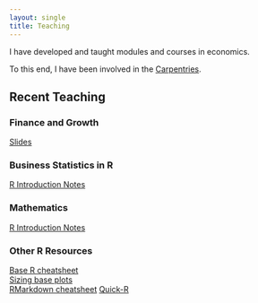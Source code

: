 ```yaml
---
layout: single
title: Teaching
---
```

I have developed and taught modules and courses in economics. 

To this end, I have been involved in the [Carpentries](https://software-carpentry.org/).

## Recent Teaching 

### Finance and Growth
[Slides](http://pboesu.github.io/public/grad_skills_2017_data_management.pdf) 

### Business Statistics in R  
[R Introduction Notes](http://pboesu.github.io/r-intro-biometry)  

### Mathematics
[R Introduction Notes](http://pboesu.github.io/r-intro-biometry)  

### Other R Resources
[Base R cheatsheet](https://www.rstudio.com/wp-content/uploads/2016/10/r-cheat-sheet-3.pdf)  
[Sizing base plots](https://www.rstudio.com/wp-content/uploads/2016/10/how-big-is-your-graph.pdf)  
[RMarkdown cheatsheet](https://www.rstudio.com/wp-content/uploads/2015/02/rmarkdown-cheatsheet.pdf)
[Quick-R](http://www.statmethods.net/index.html)  


